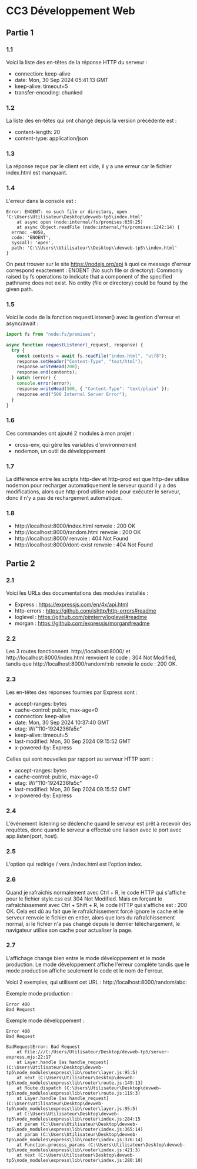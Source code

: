 # CC3 Développement Web

## Partie 1

### 1.1

Voici la liste des en-têtes de la réponse HTTP du serveur :

- connection: keep-alive
- date: Mon, 30 Sep 2024 05:41:13 GMT
- keep-alive: timeout=5
- transfer-encoding: chunked

### 1.2

La liste des en-têtes qui ont changé depuis la version précédente est :

- content-length: 20
- content-type: application/json

### 1.3

La réponse reçue par le client est vide, il y a une erreur car le fichier index.html est manquant.

### 1.4

L'erreur dans la console est :

```
Error: ENOENT: no such file or directory, open 'C:\Users\Utilisateur\Desktop\devweb-tp5\index.html'
    at async open (node:internal/fs/promises:639:25)
    at async Object.readFile (node:internal/fs/promises:1242:14) {
  errno: -4058,
  code: 'ENOENT',
  syscall: 'open',
  path: 'C:\\Users\\Utilisateur\\Desktop\\devweb-tp5\\index.html'
}
```

On peut trouver sur le site https://nodejs.org/api à quoi ce message d'erreur correspond exactement : ENOENT (No such file or directory): Commonly raised by fs operations to indicate that a component of the specified pathname does not exist. No entity (file or directory) could be found by the given path.

### 1.5

Voici le code de la fonction requestListener() avec la gestion d'erreur et async/await :

```javascript
import fs from "node:fs/promises";

async function requestListener(_request, response) {
  try {
    const contents = await fs.readFile("index.html", "utf8");
    response.setHeader("Content-Type", "text/html");
    response.writeHead(200);
    response.end(contents);
  } catch (error) {
    console.error(error);
    response.writeHead(500, { "Content-Type": "text/plain" });
    response.end("500 Internal Server Error");
  }
}
```

### 1.6

Ces commandes ont ajouté 2 modules à mon projet :

- cross-env, qui gère les variables d'environnement
- nodemon, un outil de développement

### 1.7

La différence entre les scripts http-dev et http-prod est que http-dev utilise nodemon pour recharger automatiquement le serveur quand il y a des modifications, alors que http-prod utilise node pour exécuter le serveur, donc il n'y a pas de rechargement automatique.

### 1.8

- http://localhost:8000/index.html renvoie : 200 OK
- http://localhost:8000/random.html renvoie : 200 OK
- http://localhost:8000/ renvoie : 404 Not Found
- http://localhost:8000/dont-exist renvoie : 404 Not Found

## Partie 2

### 2.1

Voici les URLs des documentations des modules installés :

- Express : https://expressjs.com/en/4x/api.html
- http-errors : https://github.com/jshttp/http-errors#readme
- loglevel : https://github.com/pimterry/loglevel#readme
- morgan : https://github.com/expressjs/morgan#readme

### 2.2

Les 3 routes fonctionnent. http://localhost:8000/ et http://localhost:8000/index.html renvoient le code : 304 Not Modified, tandis que http://localhost:8000/random/:nb renvoie le code : 200 OK.

### 2.3

Les en-têtes des réponses fournies par Express sont :

- accept-ranges: bytes
- cache-control: public, max-age=0
- connection: keep-alive
- date: Mon, 30 Sep 2024 10:37:40 GMT
- etag: W/"110-1924236fa5c"
- keep-alive: timeout=5
- last-modified: Mon, 30 Sep 2024 09:15:52 GMT
- x-powered-by: Express

Celles qui sont nouvelles par rapport au serveur HTTP sont :

- accept-ranges: bytes
- cache-control: public, max-age=0
- etag: W/"110-1924236fa5c"
- last-modified: Mon, 30 Sep 2024 09:15:52 GMT
- x-powered-by: Express

### 2.4

L'événement listening se déclenche quand le serveur est prêt à recevoir des requêtes, donc quand le serveur a effectué une liaison avec le port avec app.listen(port, host).

### 2.5

L'option qui redirige / vers /index.html est l'option index.

### 2.6

Quand je rafraîchis normalement avec Ctrl + R, le code HTTP qui s'affiche pour le fichier style.css est 304 Not Modified. Mais en forçant le rafraîchissement avec Ctrl + Shift + R, le code HTTP qui s'affiche est : 200 OK. Cela est dû au fait que le rafraîchissement forcé ignore le cache et le serveur renvoie le fichier en entier, alors que lors du rafraîchissement normal, si le fichier n'a pas changé depuis le dernier téléchargement, le navigateur utilise son cache pour actualiser la page.

### 2.7

L'affichage change bien entre le mode développement et le mode production. Le mode développement affiche l'erreur complète tandis que le mode production affiche seulement le code et le nom de l'erreur.

Voici 2 exemples, qui utilisent cet URL : http://localhost:8000/random/abc:

Exemple mode production :

```
Error 400
Bad Request
```

Exemple mode développement :

```
Error 400
Bad Request

BadRequestError: Bad Request
    at file:///C:/Users/Utilisateur/Desktop/devweb-tp5/server-express.mjs:22:17
    at Layer.handle [as handle_request] (C:\Users\Utilisateur\Desktop\devweb-tp5\node_modules\express\lib\router\layer.js:95:5)
    at next (C:\Users\Utilisateur\Desktop\devweb-tp5\node_modules\express\lib\router\route.js:149:13)
    at Route.dispatch (C:\Users\Utilisateur\Desktop\devweb-tp5\node_modules\express\lib\router\route.js:119:3)
    at Layer.handle [as handle_request] (C:\Users\Utilisateur\Desktop\devweb-tp5\node_modules\express\lib\router\layer.js:95:5)
    at C:\Users\Utilisateur\Desktop\devweb-tp5\node_modules\express\lib\router\index.js:284:15
    at param (C:\Users\Utilisateur\Desktop\devweb-tp5\node_modules\express\lib\router\index.js:365:14)
    at param (C:\Users\Utilisateur\Desktop\devweb-tp5\node_modules\express\lib\router\index.js:376:14)
    at Function.process_params (C:\Users\Utilisateur\Desktop\devweb-tp5\node_modules\express\lib\router\index.js:421:3)
    at next (C:\Users\Utilisateur\Desktop\devweb-tp5\node_modules\express\lib\router\index.js:280:10)
```
